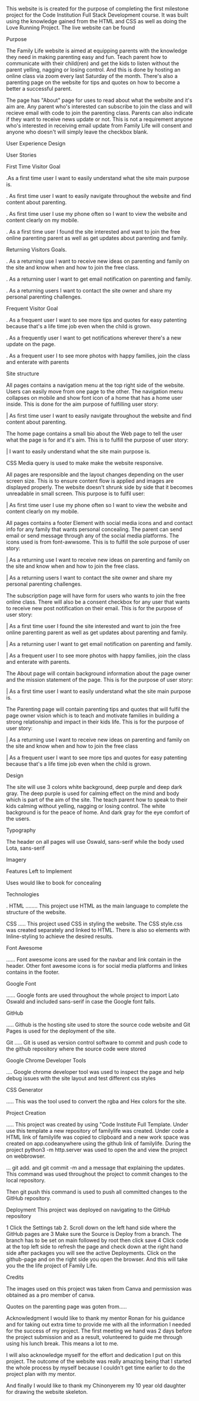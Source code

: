 This website is is created for the purpose of completing the first milestone project for the Code Institution Full Stack Development course. It was built using the knowledge gained from the HTML and CSS as well as doing the Love Running Project. The live website can be found 

Purpose

The Family Life website is aimed at equipping parents with the knowledge they need in making parenting easy and fun. Teach parent how to communicate with their child(ren) and get the kids to listen without the parent yelling, nagging or losing control. And this is done by hosting an online class via zoom every last Saturday of the month. There's also a parenting page on the website for tips and quotes on how to become a better a successful parent.

The page has "About" page for uses to read about what the website and it's aim are. Any parent who's interested can subscribe to join the class and will recieve email  with code to join the parenting class. Parents can also indicate if they want to receive news update or not. This is not a requirement anyone who's interested in receiving email update from Family Life will consent and anyone who doesn't will simply leave the checkbox blank.

User Experience Design

User Stories

First Time Visitor Goal

.As a first time user I want to easily understand what the site main purpose is.

. As first time user I want to easily navigate throughout the website and find content about parenting.

. As first time user I use my phone often so I want to view the website and content clearly on my mobile.

. As a first time user I found the site interested and want to join the free online parenting parent as well as get updates about parenting and family.

Returning Visitors Goals.

. As a returning use I want to receive new ideas on parenting and family on the site and know when and how to join the free class.

. As a returning user I want to get email notification on parenting and family.

. As a returning users I want to contact the site owner and share my personal parenting challenges.

Frequent Visitor Goal

. As a frequent user I want to see more tips and quotes for easy patenting because that's a life time job even when the child is grown.

. As a frequently user I want to get notifications wherever there's a new update on the page.

. As a frequent user I to see more photos with happy families, join the class and enterate with parents

Site structure

All pages contains a navigation menu at the top right side of the website. Users can easily move from one page to the other. The navigation menu collapses on mobile and show font icon of a home that has a home user inside. This is done for the aim purpose of fulfilling user story:

| As first time user I want to easily navigate throughout the website and find content about parenting.

The home page contains a small bio about the Web page to tell the user what the page is for and it's aim. This is to fulfill the purpose of user story:

| I want to easily understand what the site main purpose is.

CSS Media query is used to make make the website responsive.

All pages are responsible and the layout changes depending on the user screen size. This is to ensure content flow is applied and images are displayed properly. The website doesn't shrunk side by side that it becomes unreadable in small screen. This purpose is to fulfil user:

| As first time user I use my phone often so I want to view the website and content clearly on my mobile.  

All pages contains a footer Element with social media icons and and contact info for any family that wants personal concealing. The parent can send email or send message through any of the social media platforms. The icons used is from font-awwsome. This is to fulfill the sole purpose of user story:

| As a returning use I want to receive new ideas on parenting and family on the site and know when and how to join the free class.

| As a returning users I want to contact the site owner and share my personal parenting challenges.

The subscription page will have form for users who wants to join the free online class. There will also be a consent checkbox for any user that wants to receive new post notification on their email. This is for the purpose of user story:

| As a first time user I found the site interested and want to join the free online parenting parent as well as get updates about parenting and family.

| As a returning user I want to get email notification on parenting and family.

| As a frequent user I to see more photos with happy families, join the class and enterate with parents.

The About page will contain background information about the page owner and the mission statement of the page. This is for the purpose of user story:

| As a first time user I want to easily understand what the site main purpose is.

The Parenting page will contain parenting tips and quotes that will fulfil the page owner vision which is to teach and motivate families in building a strong relationship and impact in their kids life. This is for the purpose of user story:

| As a returning use I want to receive new ideas on parenting and family on the site and know when and how to join the free class

| As a frequent user I want to see more tips and quotes for easy patenting because that's a life time job even when the child is grown.  

Design

The site will use 3 colors white background, deep purple and deep dark gray. The deep purple is used for calming effect on the mind and body which is part of the aim of the site. The teach parent how to speak to their kids calming without yelling, nagging or losing control. The white background is for the peace of home. And dark gray for the eye comfort of the users.

Typography

The header on all pages will use Oswald, sans-serif while the body used Lota, sans-serif

Imagery

Features Left to Implement

Uses would like to book for concealing

Technologies

. HTML
........ This project use HTML as the main language to complete the structure of the website.

CSS
..... This project used CSS in styling the website. The CSS style.css was created separately and linked to HTML. There is also so elements with Inline-styling to achieve the desired results.

Font Awesome

...... Font awesome icons are used for the navbar and link contain in the header. Other font awesome icons is for social media platforms and linkes contains in the footer.

Google Font

...... Google fonts are used throughout the whole project to import Lato Oswald and included sans-serif in case the Google font falls.

GitHub

..... Github is the hosting site used to store the source code website and Git Pages is used for the deployment of the site.

Git
..... Git is used as version control software to commit and push code to the github repository where the source code were stored

Google Chrome Developer Tools

.... Google chrome developer tool was used to inspect the page and help debug issues with the site layout and test different css styles

CSS Generator

..... This was the tool used to convert the rgba and Hex colors for the site.

Project Creation

..... This project was created by using "Code Institute Full Template. Under use this template a new repository of familylife was created. Under code a HTML link of familylife was copied to clipboard and a new work space was created on app.codeanywhere using the github link of familylife. During the project python3 -m http.server was used to open the and view the project on webbrowser.

... git add. and git commit -m and a message that explaining the updates. This command was used throughout the project to commit changes to the local repository.

Then git push this command is used to push all committed changes to the GitHub repository.

Deployment
This project was deployed on navigating to the GitHub repository

1 Click the Settings tab
2. Scroll down on the left hand side where the GitHub pages are
3 Make sure the Source is Deploy from a branch. The branch has to be set on main followed by root then click save
4 Click code at the top left side to refresh the page and check down at the right hand side after packages you will see the active Deployments. Click on the github-page and on the right side you open the browser. And this will take you the the life project of Family Life.

Credits

The images used on this project was taken from Canva and permission was obtained as a pro member of canva.

Quotes on the parenting page was goten from.....

Acknowledgment
I would like to thank my mentor Ronan for his guidance and for taking out extra time to provide me with all the information I needed for the success of my project. The first meeting we hand was 2 days before the project submission and as a result, volunteered to guide me through using his  lunch break. This means a lot to me.

I will also acknowledge myself for the effort and dedication I put on this project. The outcome of the website was really amazing being that I started the whole process by myself because I couldn't get time earlier to do the project plan with my mentor.

And finally I would like to thank my Chinonyerem my 10 year old daughter for drawing the website skeleton.
